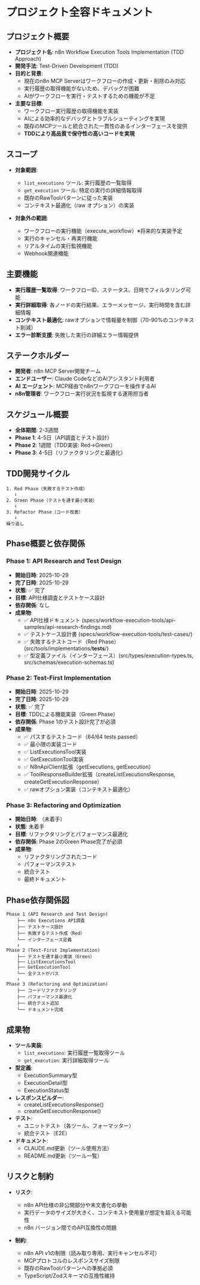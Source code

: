 # プロジェクト全容ドキュメント

## プロジェクト概要
- **プロジェクト名**: n8n Workflow Execution Tools Implementation (TDD Approach)
- **開発手法**: Test-Driven Development (TDD)
- **目的と背景**:
  - 現在のn8n MCP Serverはワークフローの作成・更新・削除のみ対応
  - 実行履歴の取得機能がないため、デバッグが困難
  - AIがワークフローを実行・テストするための機能が不足
- **主要な目標**:
  - ワークフロー実行履歴の取得機能を実装
  - AIによる効率的なデバッグとトラブルシューティングを実現
  - 既存のMCPツールと統合された一貫性のあるインターフェースを提供
  - **TDDにより高品質で保守性の高いコードを実現**

## スコープ
- **対象範囲**:
  - `list_executions` ツール: 実行履歴の一覧取得
  - `get_execution` ツール: 特定の実行の詳細情報取得
  - 既存のRawToolパターンに従った実装
  - コンテキスト最適化（raw オプション）の実装

- **対象外の範囲**:
  - ワークフローの実行機能（execute_workflow）※将来的な実装予定
  - 実行のキャンセル・再実行機能
  - リアルタイムの実行監視機能
  - Webhook関連機能

## 主要機能
- **実行履歴一覧取得**: ワークフローID、ステータス、日時でフィルタリング可能
- **実行詳細取得**: 各ノードの実行結果、エラーメッセージ、実行時間を含む詳細情報
- **コンテキスト最適化**: rawオプションで情報量を制御（70-90%のコンテキスト削減）
- **エラー診断支援**: 失敗した実行の詳細エラー情報提供

## ステークホルダー
- **開発者**: n8n MCP Server開発チーム
- **エンドユーザー**: Claude CodeなどのAIアシスタント利用者
- **AI エージェント**: MCP経由でn8nワークフローを操作するAI
- **n8n管理者**: ワークフロー実行状況を監視する運用担当者

## スケジュール概要
- **全体期間**: 2-3週間
- **Phase 1**: 4-5日（API調査とテスト設計）
- **Phase 2**: 1週間（TDD実装: Red→Green）
- **Phase 3**: 4-5日（リファクタリングと最適化）

## TDD開発サイクル
```
1. Red Phase（失敗するテスト作成）
   ↓
2. Green Phase（テストを通す最小実装）
   ↓
3. Refactor Phase（コード改善）
   ↓
繰り返し
```

## Phase概要と依存関係

### Phase 1: API Research and Test Design
- **開始日時**: 2025-10-29
- **完了日時**: 2025-10-29
- **状態**: ✅ 完了
- **目標**: API仕様調査とテストケース設計
- **依存関係**: なし
- **成果物**:
  - ✅ API仕様ドキュメント (specs/workflow-execution-tools/api-samples/api-research-findings.md)
  - ✅ テストケース設計書 (specs/workflow-execution-tools/test-cases/)
  - ✅ 失敗するテストコード（Red Phase）(src/tools/implementations/__tests__/)
  - ✅ 型定義ファイル（インターフェース）(src/types/execution-types.ts, src/schemas/execution-schemas.ts)

### Phase 2: Test-First Implementation
- **開始日時**: 2025-10-29
- **完了日時**: 2025-10-29
- **状態**: ✅ 完了
- **目標**: TDDによる機能実装（Green Phase）
- **依存関係**: Phase 1のテスト設計完了が必須
- **成果物**:
  - ✅ パスするテストコード（64/64 tests passed）
  - ✅ 最小限の実装コード
  - ✅ ListExecutionsTool実装
  - ✅ GetExecutionTool実装
  - ✅ N8nApiClient拡張（getExecutions, getExecution）
  - ✅ ToolResponseBuilder拡張（createListExecutionsResponse, createGetExecutionResponse）
  - ✅ rawオプション実装（コンテキスト最適化）

### Phase 3: Refactoring and Optimization
- **開始日時**: （未着手）
- **状態**: 未着手
- **目標**: リファクタリングとパフォーマンス最適化
- **依存関係**: Phase 2のGreen Phase完了が必須
- **成果物**:
  - リファクタリングされたコード
  - パフォーマンステスト
  - 統合テスト
  - 最終ドキュメント

## Phase依存関係図
```
Phase 1 (API Research and Test Design)
    ├── n8n Executions API調査
    ├── テストケース設計
    ├── 失敗するテスト作成（Red）
    └── インターフェース定義
    ↓
Phase 2 (Test-First Implementation)
    ├── テストを通す最小実装（Green）
    ├── ListExecutionsTool
    ├── GetExecutionTool
    └── 全テストがパス
    ↓
Phase 3 (Refactoring and Optimization)
    ├── コードリファクタリング
    ├── パフォーマンス最適化
    ├── 統合テスト追加
    └── ドキュメント完成
```

## 成果物
- **ツール実装**:
  - `list_executions`: 実行履歴一覧取得ツール
  - `get_execution`: 実行詳細取得ツール
- **型定義**:
  - ExecutionSummary型
  - ExecutionDetail型
  - ExecutionStatus型
- **レスポンスビルダー**:
  - createListExecutionsResponse()
  - createGetExecutionResponse()
- **テスト**:
  - ユニットテスト（各ツール、フォーマッター）
  - 統合テスト（E2E）
- **ドキュメント**:
  - CLAUDE.md更新（ツール使用方法）
  - README.md更新（ツール一覧）

## リスクと制約
- **リスク**:
  - n8n API仕様の非公開部分や未文書化の挙動
  - 実行データのサイズが大きく、コンテキスト使用量が想定を超える可能性
  - n8n バージョン間でのAPI互換性の問題

- **制約**:
  - n8n API v1の制限（読み取り専用、実行キャンセル不可）
  - MCPプロトコルのレスポンスサイズ制限
  - 既存のRawToolパターンへの準拠必須
  - TypeScript/Zodスキーマの互換性維持
